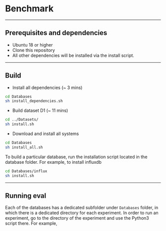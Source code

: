 # Benchmark

___
## Prerequisites and dependencies

- Ubuntu 18 or higher
- Clone this repository
- All other dependencies will be installed via the install script.

___
## Build

- Install all dependencies (~ 3 mins)

```bash
cd Databases
sh install_dependencies.sh
```

- Build dataset D1 (~ 11 mins)

```bash
cd ../Datasets/
sh install.sh
```


- Download and install all systems

```bash
cd Databases
sh install_all.sh
```

To build a particular database, run the installation script located in the database folder. For example, to install influxdb

```bash
cd Databases/influx
sh install.sh
```



___
## Running eval

Each of the databases has a dedicated subfolder under `Databases` folder, in which there is a dedicated directory for each experiment. In order to run an experiment, go to the directory of the experiment and use the Python3 script there. For example,

